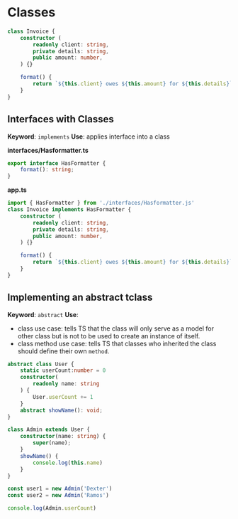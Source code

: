 # Classes

```ts
class Invoice {
    constructor (
        readonly client: string,
        private details: string,
        public amount: number,
    ) {}

    format() {
        return `${this.client} owes ${this.amount} for ${this.details}`
    }
}
```

## Interfaces with Classes

**Keyword**: `implements`
**Use**: applies interface into a class

**interfaces/Hasformatter.ts**
```ts
export interface HasFormatter {
    format(): string;
}
```

**app.ts**
```ts
import { HasFormatter } from './interfaces/Hasformatter.js'
class Invoice implements HasFormatter {
    constructor (
        readonly client: string,
        private details: string,
        public amount: number,
    ) {}

    format() {
        return `${this.client} owes ${this.amount} for ${this.details}`
    }
}
```

## Implementing an abstract tclass

**Keyword**: `abstract`
**Use**: 
* class use case: tells TS that the class will only serve as a model for other class but is not to be used to create an instance of itself.
* class method use case: tells TS that classes who inherited the class should define their own `method`.

```ts
abstract class User {
    static userCount:number = 0
    constructor(
        readonly name: string
    ) {
        User.userCount += 1
    }
    abstract showName(): void;
}

class Admin extends User {
    constructor(name: string) {
        super(name);
    }
    showName() {
        console.log(this.name)
    }
}

const user1 = new Admin('Dexter')
const user2 = new Admin('Ramos')

console.log(Admin.userCount)
```